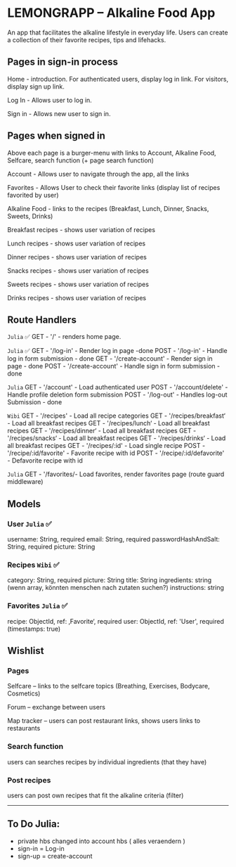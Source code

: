 # LEMONGRAPP – Alkaline Food App

An app that facilitates the alkaline lifestyle in everyday life. Users can create a collection of their favorite recipes, tips and lifehacks.

## Pages in sign-in process

Home - introduction. For authenticated users, display log in link. For visitors, display sign up link.

Log In - Allows user to log in.

Sign in - Allows new user to sign in.

## Pages when signed in

Above each page is a burger-menu with links to Account, Alkaline Food, Selfcare, search function (+ page search function)

Account - Allows user to navigate through the app, all the links

Favorites - Allows User to check their favorite links (display list of recipes favorited by user)

Alkaline Food - links to the recipes (Breakfast, Lunch, Dinner, Snacks, Sweets,
Drinks)

Breakfast recipes - shows user variation of recipes

Lunch recipes - shows user variation of recipes

Dinner recipes - shows user variation of recipes

Snacks recipes - shows user variation of recipes

Sweets recipes - shows user variation of recipes

Drinks recipes - shows user variation of recipes

## Route Handlers

`Julia` ✅
GET - '/' - renders home page.

`Julia` ✅
GET - '/log-in' - Render log in page -done
POST - '/log-in' - Handle log in form submission - done
GET - '/create-account' - Render sign in page - done
POST - '/create-account' - Handle sign in form submission - done

`Julia`
GET - '/account' - Load authenticated user
POST - '/account/delete' - Handle profile deletion form submission
POST - '/log-out' - Handles log-out Submission - done

`Wibi`
GET - '/recipes' - Load all recipe categories
GET - '/recipes/breakfast‘ - Load all breakfast recipes
GET - '/recipes/lunch‘ - Load all breakfast recipes
GET - '/recipes/dinner‘ - Load all breakfast recipes
GET - '/recipes/snacks‘ - Load all breakfast recipes
GET - '/recipes/drinks‘ - Load all breakfast recipes
GET - '/recipes/:id' - Load single recipe
POST - '/recipe/:id/favorite' - Favorite recipe with id
POST - '/recipe/:id/defavorite' - Defavorite recipe with id

`Julia`
GET - '/favorites/- Load favorites, render favorites page (route guard middleware)

## Models

### User `Julia` ✅

username: String, required
email: String, required
passwordHashAndSalt: String, required
picture: String

### Recipes `Wibi` ✅

category: String, required
picture: String
title: String
ingredients: string (wenn array, könnten menschen nach zutaten suchen?)
instructions: string

### Favorites `Julia` ✅

recipe: ObjectId, ref: ‚Favorite‘, required
user: ObjectId, ref: 'User', required
(timestamps: true)

## Wishlist

### Pages

Selfcare – links to the selfcare topics (Breathing, Exercises, Bodycare, Cosmetics)

Forum – exchange between users

Map tracker – users can post restaurant links, shows users links to restaurants

### Search function

users can searches recipes by individual ingredients (that they have)

### Post recipes

users can post own recipes that fit the alkaline criteria (filter)

---

## To Do Julia:

- private hbs changed into account hbs ( alles veraendern )
- sign-in = Log-in
- sign-up = create-account
